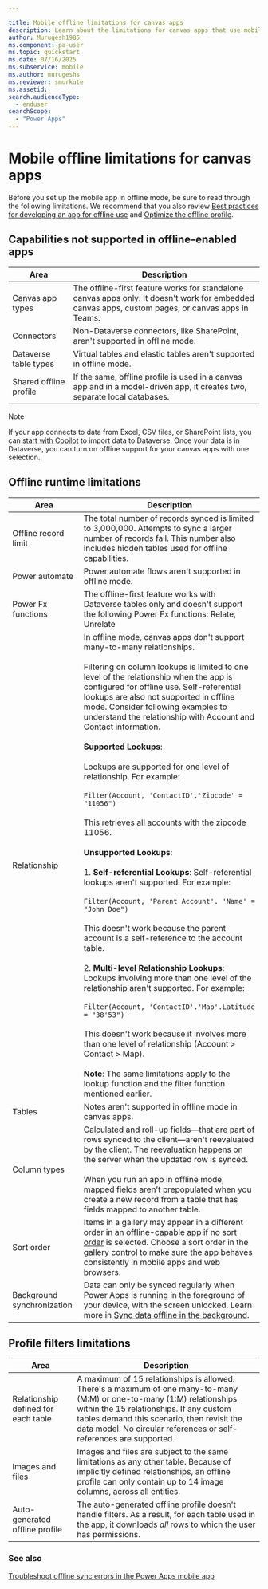 ```yaml
---

title: Mobile offline limitations for canvas apps
description: Learn about the limitations for canvas apps that use mobile offline.
author: Murugesh1985
ms.component: pa-user
ms.topic: quickstart
ms.date: 07/16/2025
ms.subservice: mobile
ms.author: murugeshs
ms.reviewer: smurkute
ms.assetid: 
search.audienceType: 
  - enduser
searchScope:
  - "Power Apps"
---
```


# Mobile offline limitations for canvas apps

Before you set up the mobile app in offline mode, be sure to read through the following limitations. We recommend that you also review [Best practices for developing an app for offline use](best-practices-offline.md) and [Optimize the offline profile](mobile-offline-guidelines.md).

## Capabilities not supported in offline-enabled apps

|Area |Description|  
|-------------|---------|  
| Canvas app types|The offline-first feature works for standalone canvas apps only. It doesn't work for embedded canvas apps, custom pages, or canvas apps in Teams.|
|Connectors|Non-Dataverse connectors, like SharePoint, aren't supported in offline mode.|
|Dataverse table types| Virtual tables and elastic tables aren't supported in offline mode.|
|Shared offline profile| If the same, offline profile is used in a canvas app and in a model-driven app, it creates two, separate local databases. |

> [!NOTE]
> If your app connects to data from Excel, CSV files, or SharePoint lists, you can [start with Copilot](/power-apps/maker/data-platform/create-edit-entities-portal?#tabpanel_1_sharepoint) to import data to Dataverse. Once your data is in Dataverse, you can turn on offline support for your canvas apps with one selection.

## Offline runtime limitations


|Area |Description|  
|-------------|---------| 
|Offline record limit|The total number of records synced is limited to 3,000,000. Attempts to sync a larger number of records fail. This number also includes hidden tables used for offline capabilities.|
| Power automate| Power automate flows aren't supported in offline mode.|
| Power Fx functions|The offline-first feature works with Dataverse tables only and doesn't support the following Power Fx functions: Relate, Unrelate |
|Relationship |In offline mode, canvas apps don't support many-to-many relationships. <br><br>Filtering on column lookups is limited to one level of the relationship when the app is configured for offline use. Self-referential lookups are also not supported in offline mode. Consider following examples to understand the relationship with Account and Contact information. <br><br> **Supported Lookups**: <br><br>Lookups are supported for one level of relationship. For example:  <br><br>`Filter(Account, 'ContactID'.'Zipcode' = "11056")` <br><br>This retrieves all accounts with the zipcode 11056. <br><br> **Unsupported Lookups**: <br><br> 1. **Self-referential Lookups**: Self-referential lookups aren't supported. For example: <br><br>`Filter(Account, 'Parent Account'. 'Name' = "John Doe")` <br><br>This doesn't work because the parent account is a self-reference to the account table. <br><br> 2. **Multi-level Relationship Lookups**: Lookups involving more than one level of the relationship aren't supported. For example: <br><br>`Filter(Account, 'ContactID'.'Map'.Latitude = "38'53")` <br><br> This doesn't work because it involves more than one level of relationship (Account > Contact > Map). <br><br>  **Note**: The same limitations apply to the lookup function and the filter function mentioned earlier.|
|Tables | Notes aren't supported in offline mode in canvas apps. |
|Column types |Calculated and roll-up fields&mdash;that are part of rows synced to the client&mdash;aren't reevaluated by the client. The reevaluation happens on the server when the updated row is synced.<br><br>When you run an app in offline mode, mapped fields aren’t prepopulated when you create a new record from a table that has fields mapped to another table.|
|Sort order|Items in a gallery may appear in a different order in an offline-capable app if no [sort order](/power-platform/power-fx/reference/function-sort) is selected. Choose a sort order in the gallery control to make sure the app behaves consistently in mobile apps and web browsers.|
|Background synchronization|Data can only be synced regularly when Power Apps is running in the foreground of your device, with the screen unlocked. Learn more in [Sync data offline in the background](sync-data-offline-background.md).|

## Profile filters limitations

|Area |Description|  
|-------------|---------|  
|Relationship defined for each table|A maximum of 15 relationships is allowed. There's a maximum of one many-to-many (M:M) or one-to-many (1:M) relationships within the 15 relationships. If any custom tables demand this scenario, then revisit the data model. No circular references or self-references are supported.|
|Images and files|Images and files are subject to the same limitations as any other table. Because of implicitly defined relationships, an offline profile can only contain up to 14 image columns, across all entities.|
|Auto-generated offline profile| The auto-generated offline profile doesn't handle filters. As a result, for each table used in the app, it downloads *all* rows to which the user has permissions.|

### See also
[Troubleshoot offline sync errors in the Power Apps mobile app](/troubleshoot/power-platform/power-apps/mobile-apps/mobile-offline-troubleshooting)
